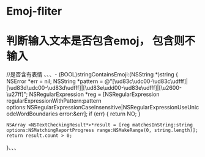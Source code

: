 # Emoj-fliter

# 判断输入文本是否包含emoj， 包含则不输入

//是否含有表情
、、、- (BOOL)stringContainsEmoji:(NSString *)string
{
    NSError *err = nil;
    NSString *pattern = @"[\\ud83c\\udc00-\\ud83c\\udfff]|[\\ud83d\\udc00-\\ud83d\\udfff]|[\\ud83e\\udd00-\\ud83e\\udfff]|[\\u2600-\\u27ff]";
    NSRegularExpression *reg = [NSRegularExpression regularExpressionWithPattern:pattern options:NSRegularExpressionCaseInsensitive|NSRegularExpressionUseUnicodeWordBoundaries error:&err];
    if (err) {
        return NO;
    }
    
    NSArray <NSTextCheckingResult*>*result = [reg matchesInString:string options:NSMatchingReportProgress range:NSMakeRange(0, string.length)];
    return result.count > 0;
}、、、


